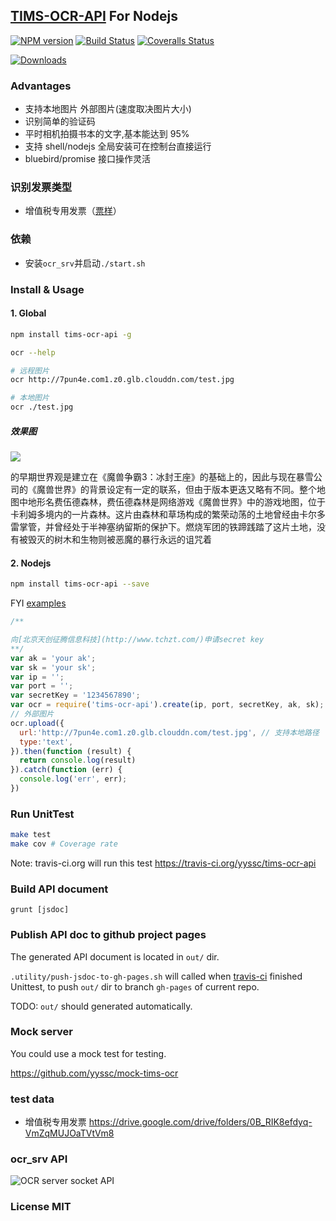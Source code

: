 ## [TIMS-OCR-API](http://www.tchzt.com/) For Nodejs

[![NPM version][npm-image]][npm-url] [![Build Status][travis-image]][travis-url] [![Coveralls Status][coveralls-image]][coveralls-url]

[![Downloads][downloads-image]][npm-url]

### Advantages

-  支持本地图片 外部图片(速度取决图片大小)
-  识别简单的验证码
-  平时相机拍摄书本的文字,基本能达到 95%
-  支持 shell/nodejs 全局安装可在控制台直接运行
-  bluebird/promise 接口操作灵活

### 识别发票类型

- 增值税专用发票（[票样](examples/sample.jpg)）

### 依赖

- 安装`ocr_srv`并启动`./start.sh`

### Install & Usage

#### 1. Global

```sh
npm install tims-ocr-api -g

ocr --help

# 远程图片
ocr http://7pun4e.com1.z0.glb.clouddn.com/test.jpg

# 本地图片
ocr ./test.jpg
```

##### 效果图



![](https://raw.githubusercontent.com/yyssc/tims-ocr-api/master/examples/test01.jpg)



   的早期世界观是建立在《魔兽争霸3：冰封王座》的基础上的，因此与现在暴雪公司的《魔兽世界》的背景设定有一定的联系，但由于版本更迭又略有不同。整个地图中地形名费伍德森林，费伍德森林是网络游戏《魔兽世界》中的游戏地图，位于卡利姆多境内的一片森林。这片由森林和草场构成的繁荣动荡的土地曾经由卡尔多雷掌管，并曾经处于半神塞纳留斯的保护下。燃烧军团的铁蹄践踏了这片土地，没有被毁灭的树木和生物则被恶魔的暴行永远的诅咒着


#### 2. Nodejs

```sh
npm install tims-ocr-api --save
```

FYI [examples](https://github.com/yyssc/tims-ocr-api/tree/master/examples)

```js
/**

向[北京天创征腾信息科技](http://www.tchzt.com/)申请secret key
**/
var ak = 'your ak';
var sk = 'your sk';
var ip = '';
var port = '';
var secretKey = '1234567890';
var ocr = require('tims-ocr-api').create(ip, port, secretKey, ak, sk);
// 外部图片
ocr.upload({
  url:'http://7pun4e.com1.z0.glb.clouddn.com/test.jpg', // 支持本地路径
  type:'text',
}).then(function (result) {
  return console.log(result)
}).catch(function (err) {
  console.log('err', err);
})
```

### Run UnitTest

```sh
make test
make cov # Coverage rate
```

Note: travis-ci.org will run this test https://travis-ci.org/yyssc/tims-ocr-api

### Build API document

```
grunt [jsdoc]
```

### Publish API doc to github project pages

The generated API document is located in `out/` dir.

`.utility/push-jsdoc-to-gh-pages.sh` will called when [travis-ci](https://travis-ci.org/yyssc/tims-ocr-api) finished Unittest, to push `out/` dir to branch `gh-pages` of current repo.

TODO: `out/` should generated automatically.

### Mock server

You could use a mock test for testing.

https://github.com/yyssc/mock-tims-ocr

### test data

- 增值税专用发票 https://drive.google.com/drive/folders/0B_RIK8efdyq-VmZqMUJOaTVtVm8

### ocr_srv API

![OCR server socket API](https://docs.google.com/drawings/d/1opIHK52EyZV57f3TJeik-IxH2VLxLnRfSMvVLGpJtJs/pub?w=960&h=720)

### License MIT

[downloads-image]: http://img.shields.io/npm/dm/tims-ocr-api.svg

[npm-url]: https://npmjs.org/package/tims-ocr-api
[npm-image]: http://img.shields.io/npm/v/tims-ocr-api.svg

[travis-url]: https://travis-ci.org/yyssc/tims-ocr-api
[travis-image]: https://travis-ci.org/yyssc/tims-ocr-api.svg?branch=master

[coveralls-url]: https://coveralls.io/r/yyssc/tims-ocr-api
[coveralls-image]:https://coveralls.io/repos/yyssc/tims-ocr-api/badge.svg?branch=master&service=github
